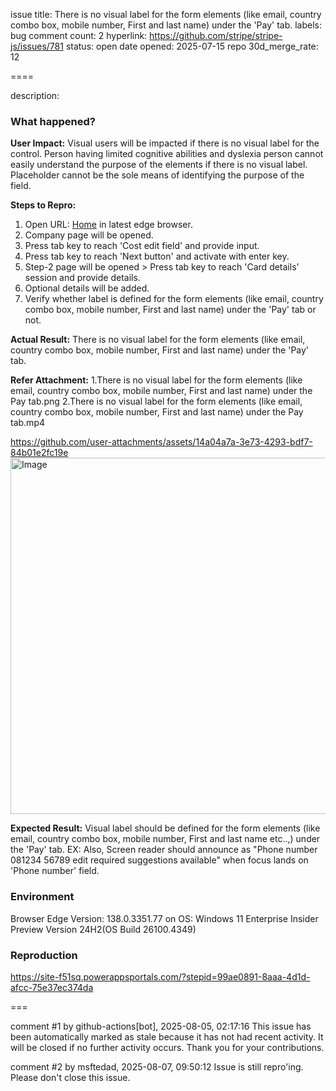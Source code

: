 issue title: There is no visual label for the form elements (like email, country combo box, mobile number, First and last name) under the 'Pay' tab.
labels: bug
comment count: 2
hyperlink: https://github.com/stripe/stripe-js/issues/781
status: open
date opened: 2025-07-15
repo 30d_merge_rate: 12

====

description:
### What happened?

**User Impact:**
Visual users will be impacted if there is no visual label for the control. Person having limited cognitive abilities and dyslexia person cannot easily understand the purpose of the elements if there is no visual label. Placeholder cannot be the sole means of identifying the purpose of the field.

**Steps to Repro:**

1. Open URL: [Home](https://site-f51sq.powerappsportals.com/?stepid=99ae0891-8aaa-4d1d-afcc-75e37ec374da) in latest edge browser.
2. Company page will be opened.
3. Press tab key to reach 'Cost edit field' and provide input.
4. Press tab key to reach 'Next button' and activate with enter key.
5. Step-2 page will be opened > Press tab key to reach 'Card details' session and provide details.
6. Optional details will be added.
7. Verify whether label is defined for the form elements (like email, country combo box, mobile number, First and last name) under the 'Pay' tab or not.

**Actual Result:**
There is no visual label for the form elements (like email, country combo box, mobile number, First and last name) under the 'Pay' tab.

**Refer Attachment:**
1.There is no visual label for the form elements (like email, country combo box, mobile number, First and last name) under the Pay tab.png
2.There is no visual label for the form elements (like email, country combo box, mobile number, First and last name) under the Pay tab.mp4

https://github.com/user-attachments/assets/14a04a7a-3e73-4293-bdf7-84b01e2fc19e
<img width="960" height="570" alt="Image" src="https://github.com/user-attachments/assets/f390ea46-dc05-4325-b7b7-cbd779f9354c" />

**Expected Result:**
Visual label should be defined for the form elements (like email, country combo box, mobile number, First and last name etc..,) under the 'Pay' tab.
EX: Also, Screen reader should announce as "Phone number 081234 56789 edit required suggestions available" when focus lands on 'Phone number' field.

### Environment

Browser Edge Version: 138.0.3351.77 on OS: Windows 11 Enterprise Insider Preview Version 24H2(OS Build 26100.4349) 

### Reproduction

https://site-f51sq.powerappsportals.com/?stepid=99ae0891-8aaa-4d1d-afcc-75e37ec374da

===

comment #1 by github-actions[bot], 2025-08-05, 02:17:16
This issue has been automatically marked as stale because it has not had recent activity. It will be closed if no further activity occurs. Thank you for your contributions.

comment #2 by msftedad, 2025-08-07, 09:50:12
Issue is still repro'ing. Please don't close this issue.
